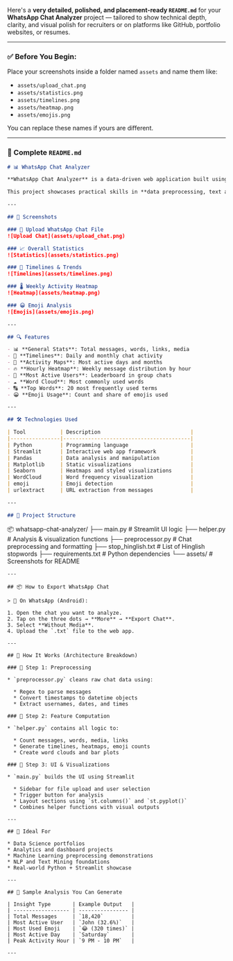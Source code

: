 Here's a **very detailed, polished, and placement-ready `README.md`** for your **WhatsApp Chat Analyzer** project — tailored to show technical depth, clarity, and visual polish for recruiters or on platforms like GitHub, portfolio websites, or resumes.

---

### ✅ Before You Begin:

Place your screenshots inside a folder named `assets` and name them like:

* `assets/upload_chat.png`
* `assets/statistics.png`
* `assets/timelines.png`
* `assets/heatmap.png`
* `assets/emojis.png`

You can replace these names if yours are different.

---

### 📄 Complete `README.md`

```markdown
# 📊 WhatsApp Chat Analyzer

**WhatsApp Chat Analyzer** is a data-driven web application built using **Python** and **Streamlit** that enables users to upload their exported WhatsApp chat files and generate meaningful insights through interactive visualizations.

This project showcases practical skills in **data preprocessing, text analysis, emoji parsing, visualization, and building interactive dashboards**, making it an excellent portfolio piece for Data Science, Analytics, or Software roles.

---

## 📸 Screenshots

### 📁 Upload WhatsApp Chat File
![Upload Chat](assets/upload_chat.png)

### 📈 Overall Statistics
![Statistics](assets/statistics.png)

### 📅 Timelines & Trends
![Timelines](assets/timelines.png)

### 🌡️ Weekly Activity Heatmap
![Heatmap](assets/heatmap.png)

### 😀 Emoji Analysis
![Emojis](assets/emojis.png)

---

## 🔍 Features

- 📊 **General Stats**: Total messages, words, links, media
- 📅 **Timelines**: Daily and monthly chat activity
- 🧭 **Activity Maps**: Most active days and months
- 🔥 **Hourly Heatmap**: Weekly message distribution by hour
- 🙋 **Most Active Users**: Leaderboard in group chats
- ☁️ **Word Cloud**: Most commonly used words
- 🔠 **Top Words**: 20 most frequently used terms
- 😀 **Emoji Usage**: Count and share of emojis used

---

## 🛠️ Technologies Used

| Tool           | Description                             |
|----------------|-----------------------------------------|
| Python         | Programming language                    |
| Streamlit      | Interactive web app framework           |
| Pandas         | Data analysis and manipulation          |
| Matplotlib     | Static visualizations                   |
| Seaborn        | Heatmaps and styled visualizations      |
| WordCloud      | Word frequency visualization            |
| emoji          | Emoji detection                         |
| urlextract     | URL extraction from messages            |

---

## 📁 Project Structure

```

📦 whatsapp-chat-analyzer/
├── main.py                 # Streamlit UI logic
├── helper.py               # Analysis & visualization functions
├── preprocessor.py         # Chat preprocessing and formatting
├── stop\_hinglish.txt       # List of Hinglish stopwords
├── requirements.txt        # Python dependencies
└── assets/                 # Screenshots for README

````
---

## 📦 How to Export WhatsApp Chat

> 📱 On WhatsApp (Android):

1. Open the chat you want to analyze.
2. Tap on the three dots → **More** → **Export Chat**.
3. Select **Without Media**.
4. Upload the `.txt` file to the web app.

---

## 🧠 How It Works (Architecture Breakdown)

### 🔹 Step 1: Preprocessing

* `preprocessor.py` cleans raw chat data using:

  * Regex to parse messages
  * Convert timestamps to datetime objects
  * Extract usernames, dates, and times

### 🔹 Step 2: Feature Computation

* `helper.py` contains all logic to:

  * Count messages, words, media, links
  * Generate timelines, heatmaps, emoji counts
  * Create word clouds and bar plots

### 🔹 Step 3: UI & Visualizations

* `main.py` builds the UI using Streamlit

  * Sidebar for file upload and user selection
  * Trigger button for analysis
  * Layout sections using `st.columns()` and `st.pyplot()`
  * Combines helper functions with visual outputs

---

## 📌 Ideal For

* Data Science portfolios
* Analytics and dashboard projects
* Machine Learning preprocessing demonstrations
* NLP and Text Mining foundations
* Real-world Python + Streamlit showcase

---

## 📄 Sample Analysis You Can Generate

| Insight Type       | Example Output   |
| ------------------ | ---------------- |
| Total Messages     | `18,420`         |
| Most Active User   | `John (32.6%)`   |
| Most Used Emoji    | `😂 (320 times)` |
| Most Active Day    | `Saturday`       |
| Peak Activity Hour | `9 PM - 10 PM`   |

---

